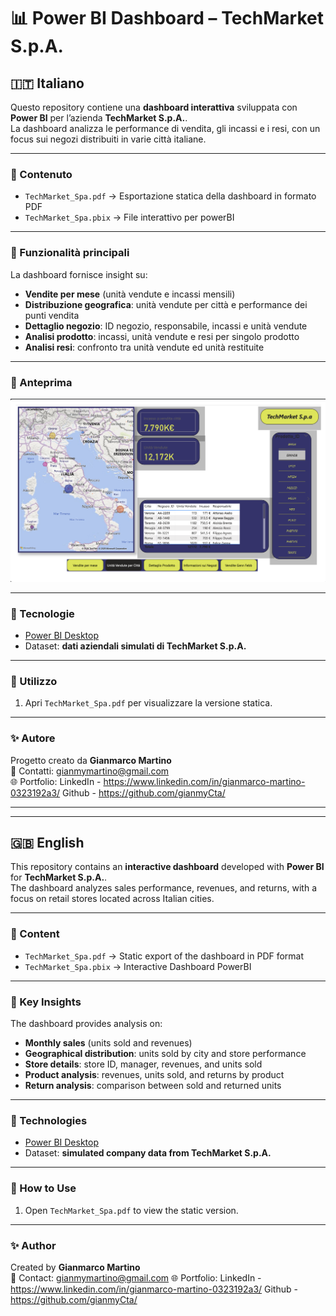 # 📊 Power BI Dashboard – TechMarket S.p.A.

## 🇮🇹 Italiano

Questo repository contiene una **dashboard interattiva** sviluppata con **Power BI** per l’azienda **TechMarket S.p.A.**.  
La dashboard analizza le performance di vendita, gli incassi e i resi, con un focus sui negozi distribuiti in varie città italiane.

---

### 📂 Contenuto
- `TechMarket_Spa.pdf` → Esportazione statica della dashboard in formato PDF
- `TechMarket_Spa.pbix` → File interattivo per powerBI

---

### 🚀 Funzionalità principali
La dashboard fornisce insight su:
- **Vendite per mese** (unità vendute e incassi mensili)  
- **Distribuzione geografica**: unità vendute per città e performance dei punti vendita  
- **Dettaglio negozio**: ID negozio, responsabile, incassi e unità vendute  
- **Analisi prodotto**: incassi, unità vendute e resi per singolo prodotto  
- **Analisi resi**: confronto tra unità vendute ed unità restituite  

---

### 📸 Anteprima
![Dashboard Preview](images/Dashboard_preview.png)

---

### 🔧 Tecnologie
- [Power BI Desktop](https://powerbi.microsoft.com/)  
- Dataset: **dati aziendali simulati di TechMarket S.p.A.**

---

### 📖 Utilizzo
1. Apri `TechMarket_Spa.pdf` per visualizzare la versione statica.  

---

### ✨ Autore
Progetto creato da **Gianmarco Martino**  
📧 Contatti: gianmymartino@gmail.com  
🌐 Portfolio: LinkedIn -  https://www.linkedin.com/in/gianmarco-martino-0323192a3/
              Github -  https://github.com/gianmyCta/


---

---

## 🇬🇧 English

This repository contains an **interactive dashboard** developed with **Power BI** for **TechMarket S.p.A.**.  
The dashboard analyzes sales performance, revenues, and returns, with a focus on retail stores located across Italian cities.

---

### 📂 Content
- `TechMarket_Spa.pdf` → Static export of the dashboard in PDF format
- `TechMarket_Spa.pbix` → Interactive Dashboard PowerBI

---

### 🚀 Key Insights
The dashboard provides analysis on:
- **Monthly sales** (units sold and revenues)  
- **Geographical distribution**: units sold by city and store performance  
- **Store details**: store ID, manager, revenues, and units sold  
- **Product analysis**: revenues, units sold, and returns by product  
- **Return analysis**: comparison between sold and returned units  

---


### 🔧 Technologies
- [Power BI Desktop](https://powerbi.microsoft.com/)  
- Dataset: **simulated company data from TechMarket S.p.A.**

---

### 📖 How to Use
1. Open `TechMarket_Spa.pdf` to view the static version.  

---

### ✨ Author
Created by **Gianmarco Martino**  
📧 Contact: gianmymartino@gmail.com
🌐 Portfolio: LinkedIn -  https://www.linkedin.com/in/gianmarco-martino-0323192a3/
              Github -  https://github.com/gianmyCta/
